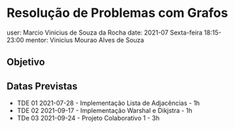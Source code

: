 # Resolução de Problemas com Grafos

user: Marcio Vinicius de Souza da Rocha
date: 2021-07
Sexta-feira 18:15-23:00
mentor: Vinicius Mourao Alves de Souza

## Objetivo

## Datas Previstas

* TDE 01 2021-07-28 - Implementação Lista de Adjacências - 1h
* TDE 02 2021-09-17 - Implementação Warshal e Dikjstra   - 1h
* TDe 03 2021-09-24 - Projeto Colaborativo 1             - 3h



